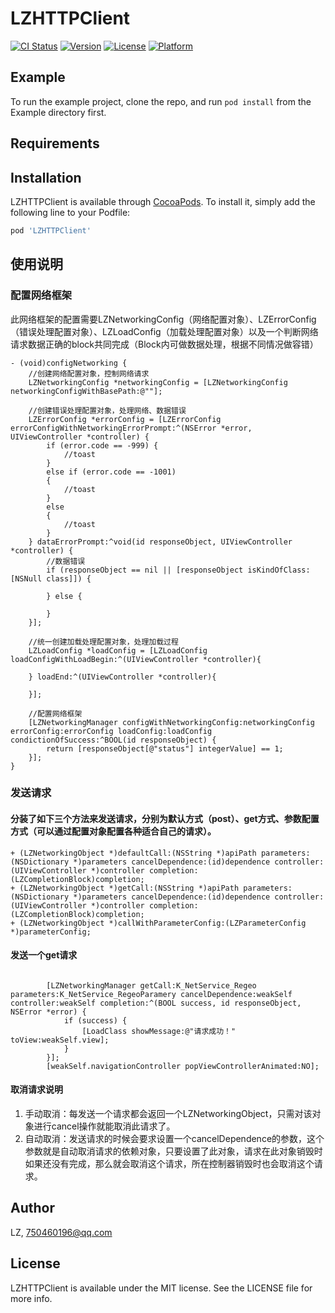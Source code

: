 # LZHTTPClient

[![CI Status](https://img.shields.io/travis/kk/LZHTTPClient.svg?style=flat)](https://travis-ci.org/kk/LZHTTPClient)
[![Version](https://img.shields.io/cocoapods/v/LZHTTPClient.svg?style=flat)](https://cocoapods.org/pods/LZHTTPClient)
[![License](https://img.shields.io/cocoapods/l/LZHTTPClient.svg?style=flat)](https://cocoapods.org/pods/LZHTTPClient)
[![Platform](https://img.shields.io/cocoapods/p/LZHTTPClient.svg?style=flat)](https://cocoapods.org/pods/LZHTTPClient)

## Example

To run the example project, clone the repo, and run `pod install` from the Example directory first.

## Requirements

## Installation

LZHTTPClient is available through [CocoaPods](https://cocoapods.org). To install
it, simply add the following line to your Podfile:

```ruby
pod 'LZHTTPClient'
```

## 使用说明
### 配置网络框架
此网络框架的配置需要LZNetworkingConfig（网络配置对象）、LZErrorConfig（错误处理配置对象）、LZLoadConfig（加载处理配置对象）以及一个判断网络请求数据正确的block共同完成（Block内可做数据处理，根据不同情况做容错）
```
- (void)configNetworking {
    //创建网络配置对象，控制网络请求
    LZNetworkingConfig *networkingConfig = [LZNetworkingConfig networkingConfigWithBasePath:@""];
    
    //创建错误处理配置对象，处理网络、数据错误
    LZErrorConfig *errorConfig = [LZErrorConfig errorConfigWithNetworkingErrorPrompt:^(NSError *error, UIViewController *controller) {
        if (error.code == -999) {
            //toast
        }
        else if (error.code == -1001)
        {
            //toast
        }
        else
        {
            //toast
        }
    } dataErrorPrompt:^void(id responseObject, UIViewController *controller) {
        //数据错误
        if (responseObject == nil || [responseObject isKindOfClass:[NSNull class]]) {
            
        } else {
           
        }
    }];
    
    //统一创建加载处理配置对象，处理加载过程
    LZLoadConfig *loadConfig = [LZLoadConfig loadConfigWithLoadBegin:^(UIViewController *controller){
        
    } loadEnd:^(UIViewController *controller){
        
    }];
    
    //配置网络框架
    [LZNetworkingManager configWithNetworkingConfig:networkingConfig errorConfig:errorConfig loadConfig:loadConfig condictionOfSuccess:^BOOL(id responseObject) {
        return [responseObject[@"status"] integerValue] == 1;
    }];
}
```

### 发送请求

#### 分装了如下三个方法来发送请求，分别为默认方式（post）、get方式、参数配置方式（可以通过配置对象配置各种适合自己的请求）。
```
+ (LZNetworkingObject *)defaultCall:(NSString *)apiPath parameters:(NSDictionary *)parameters cancelDependence:(id)dependence controller:(UIViewController *)controller completion:(LZCompletionBlock)completion;
+ (LZNetworkingObject *)getCall:(NSString *)apiPath parameters:(NSDictionary *)parameters cancelDependence:(id)dependence controller:(UIViewController *)controller completion:(LZCompletionBlock)completion;
+ (LZNetworkingObject *)callWithParameterConfig:(LZParameterConfig *)parameterConfig;
```

#### 发送一个get请求
```

        [LZNetworkingManager getCall:K_NetService_Regeo parameters:K_NetService_RegeoParamery cancelDependence:weakSelf controller:weakSelf completion:^(BOOL success, id responseObject, NSError *error) {
            if (success) {
                [LoadClass showMessage:@"请求成功！" toView:weakSelf.view];
            }
        }];
        [weakSelf.navigationController popViewControllerAnimated:NO];
```

#### 取消请求说明
1. 手动取消：每发送一个请求都会返回一个LZNetworkingObject，只需对该对象进行cancel操作就能取消此请求了。
2. 自动取消：发送请求的时候会要求设置一个cancelDependence的参数，这个参数就是自动取消请求的依赖对象，只要设置了此对象，请求在此对象销毁时如果还没有完成，那么就会取消这个请求，所在控制器销毁时也会取消这个请求。

## Author

LZ, 750460196@qq.com

## License

LZHTTPClient is available under the MIT license. See the LICENSE file for more info.
